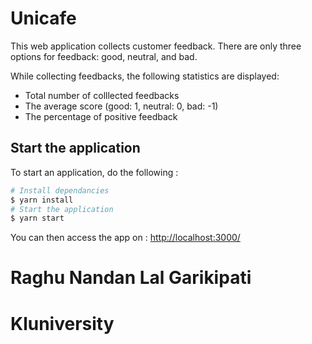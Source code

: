 # Unicafe

This web application collects customer feedback. There are only three options for feedback: good, neutral, and bad.

While collecting feedbacks, the following statistics are displayed:
* Total number of colllected feedbacks
* The average score (good: 1, neutral: 0, bad: -1)
* The percentage of positive feedback

## Start the application

To start an application, do the following :

```bash
# Install dependancies
$ yarn install
# Start the application
$ yarn start
```

You can then access the app on : [http://localhost:3000/](http://localhost:3000/)

# Raghu Nandan Lal Garikipati
# Kluniversity